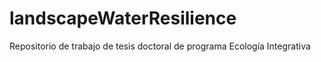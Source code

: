 # landscapeWaterResilience
Repositorio de trabajo de tesis doctoral de programa Ecología Integrativa
